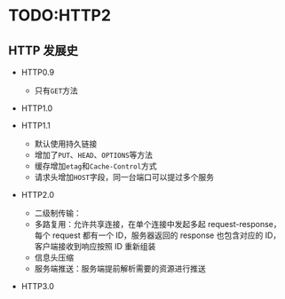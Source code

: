 # TODO:HTTP2

## HTTP 发展史

- HTTP0.9
  - 只有`GET`方法
- HTTP1.0
- HTTP1.1
  - 默认使用持久链接
  - 增加了`PUT`、`HEAD`、`OPTIONS`等方法
  - 缓存增加`etag`和`Cache-Control`方式
  - 请求头增加`HOST`字段，同一台端口可以提过多个服务
- HTTP2.0

  - 二级制传输：
  - 多路复用：允许共享连接，在单个连接中发起多起 request-response，每个 request 都有一个 ID，服务器返回的 response 也包含对应的 ID，客户端接收到响应按照 ID 重新组装
  - 信息头压缩
  - 服务端推送：服务端提前解析需要的资源进行推送

- HTTP3.0
